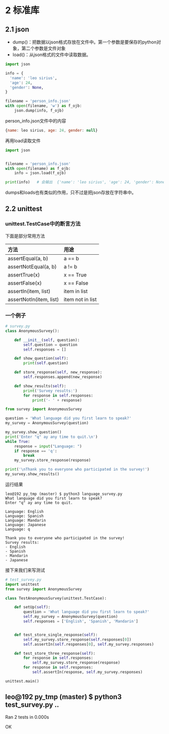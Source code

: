 # 2 标准库

## 2.1 json

- dump()：把数据以json格式存放在文件中。第一个参数是要保存的python对象，第二个参数是文件对象
- load()：从json格式的文件中读取数据。

```python
import json

info = {
  'name': 'leo sirius',
  'age': 24,
  'gender': None,
}

filename = 'person_info.json'
with open(filename, 'w') as f_ojb:
    json.dump(info, f_ojb)
```

person_info.json文件中的内容

```js
{name: leo sirius, age: 24, gender: null}
```

再用load读取文件

```python
import json


filename = 'person_info.json'
with open(filename) as f_ojb:
    info = json.load(f_ojb)

print(info)   # 会输出  {'name': 'leo sirius', 'age': 24, 'gender': None}
```

dumps和loads也有类似的作用，只不过是把json存放在字符串中。

## 2.2 unittest

### unittest.TestCase中的断言方法

下面是部分常用方法

| 方法                      | 用途               |
| :---------------------- | :--------------- |
| assertEqual(a, b)       | a == b           |
| assertNotEqual(a, b)    | a != b           |
| assertTrue(x)           | x == True        |
| assertFalse(x)          | x == False       |
| assertIn(item, list)    | item in list     |
| assertNotIn(item, list) | item not in list |

### 一个例子

```python
# survey.py
class AnonymousSurvey():

    def __init__(self, question):
        self.question = question
        self.responses = []

    def show_question(self):
        print(self.question)

    def store_response(self, new_response):
        self.responses.append(new_response)

    def show_results(self):
        print('Survey results:')
        for response in self.responses:
            print('- ' + response)
```

```python
from survey import AnonymousSurvey

question = 'What language did you first learn to speak?'
my_survey = AnonymousSurvey(question)

my_survey.show_question()
print('Enter "q" ay any time to quit.\n')
while True:
    response = input("Language: ")
    if response == 'q':
        break
    my_survey.store_response(response)

print('\nThank you to everyone who participated in the survey!')
my_survey.show_results()
```

运行结果

```
leo@192 py_tmp (master) $ python3 language_survey.py 
What language did you first learn to speak?
Enter "q" ay any time to quit.

Language: English
Language: Spanish
Language: Mandarin
Language: Japanese
Language: q

Thank you to everyone who participated in the survey!
Survey results:
- English
- Spanish
- Mandarin
- Japanese
```

接下来我们来写测试

```python
# test_survey.py
import unittest
from survey import AnonymousSurvey

class TestAnonymousSurvey(unittest.TestCase):

    def setUp(self):
        question = 'What language did you first learn to speak?'
        self.my_survey = AnonymousSurvey(question)
        self.responses = ['English', 'Spanish', 'Mandarin']


    def test_store_single_response(self):
        self.my_survey.store_response(self.responses[0])
        self.assertIn(self.responses[0], self.my_survey.responses)

    def test_store_three_response(self):
        for response in self.responses:
            self.my_survey.store_response(response)
        for response in self.responses:
            self.assertIn(response, self.my_survey.responses)

unittest.main()
```

leo@192 py_tmp (master) $ python3 test_survey.py 
..
----------------------------------------------------------------------
Ran 2 tests in 0.000s

OK
```
